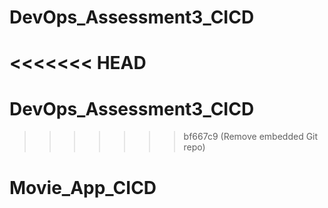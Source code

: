 # DevOps_Assessment3_CICD
<<<<<<< HEAD
=======
# DevOps_Assessment3_CICD
>>>>>>> bf667c9 (Remove embedded Git repo)
# Movie_App_CICD

